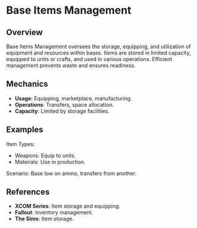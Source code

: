 # Base Items Management

## Overview
Base Items Management oversees the storage, equipping, and utilization of equipment and resources within bases. Items are stored in limited capacity, equipped to units or crafts, and used in various operations. Efficient management prevents waste and ensures readiness.

## Mechanics
- **Usage**: Equipping, marketplace, manufacturing.
- **Operations**: Transfers, space allocation.
- **Capacity**: Limited by storage facilities.

## Examples

Item Types:
- Weapons: Equip to units.
- Materials: Use in production.

Scenario: Base low on ammo, transfers from another.

## References
- **XCOM Series**: Item storage and equipping.
- **Fallout**: Inventory management.
- **The Sims**: Item storage.